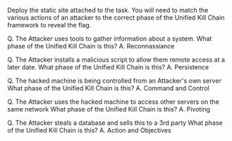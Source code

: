 Deploy the static site attached to the task. You will need to match the various actions of an attacker to the correct phase of the Unified Kill Chain framework to reveal the flag. 

Q. The Attacker uses tools to gather information about a system. What phase of the Unified Kill Chain is this?
A. Reconnassiance

Q. The Attacker installs a malicious script to allow them remote access at a later date. What phase of the Unified Kill Chain is this? 
A. Persistence

Q. The hacked machine is being controlled from an Attacker's own server
What phase of the Unified Kill Chain is this?
A. Command and Control 

Q. The Attacker uses the hacked machine to access other servers on the same network
What phase of the Unified Kill Chain is this? 
A. Pivoting 

Q. The Attacker steals a database and sells this to a 3rd party
What phase of the Unified Kill Chain is this? 
A. Action and Objectives 